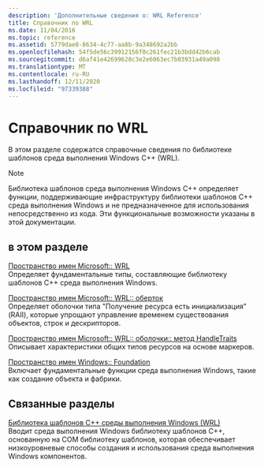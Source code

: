 ```yaml
---
description: 'Дополнительные сведения о: WRL Reference'
title: Справочник по WRL
ms.date: 11/04/2016
ms.topic: reference
ms.assetid: 5779dae8-8634-4c77-aa8b-9a348692a2bb
ms.openlocfilehash: 54f5de56c39912156f0c261fec21b3bdd42b6cab
ms.sourcegitcommit: d6af41e42699628c3e2e6063ec7b03931a49a098
ms.translationtype: MT
ms.contentlocale: ru-RU
ms.lasthandoff: 12/11/2020
ms.locfileid: "97339388"
---
```

# <a name="wrl-reference"></a>Справочник по WRL

В этом разделе содержатся справочные сведения по библиотеке шаблонов среда выполнения Windows C++ (WRL).

> [!NOTE]
> Библиотека шаблонов среда выполнения Windows C++ определяет функции, поддерживающие инфраструктуру библиотеки шаблонов C++ среда выполнения Windows и не предназначенное для использования непосредственно из кода. Эти функциональные возможности указаны в этой документации.

## <a name="in-this-section"></a>в этом разделе

[Пространство имен Microsoft:: WRL](microsoft-wrl-namespace.md)<br/>
Определяет фундаментальные типы, составляющие библиотеку шаблонов C++ среда выполнения Windows.

[Пространство имен Microsoft:: WRL:: оберток](microsoft-wrl-wrappers-namespace.md)<br/>
Определяет оболочки типа "Получение ресурса есть инициализация" (RAII), которые упрощают управление временем существования объектов, строк и дескрипторов.

[Пространство имен Microsoft:: WRL:: оболочки:: метод HandleTraits](microsoft-wrl-wrappers-handletraits-namespace.md)<br/>
Описывает характеристики общих типов ресурсов на основе маркеров.

[Пространство имен Windows:: Foundation](windows-foundation-namespace.md)<br/>
Включает фундаментальные функции среда выполнения Windows, такие как создание объекта и фабрики.

## <a name="related-sections"></a>Связанные разделы

[Библиотека шаблонов C++ среды выполнения Windows (WRL)](windows-runtime-cpp-template-library-wrl.md)<br/>
Вводит среда выполнения Windows библиотеку шаблонов C++, основанную на COM библиотеку шаблонов, которая обеспечивает низкоуровневые способы создания и использования среда выполнения Windows компонентов.
